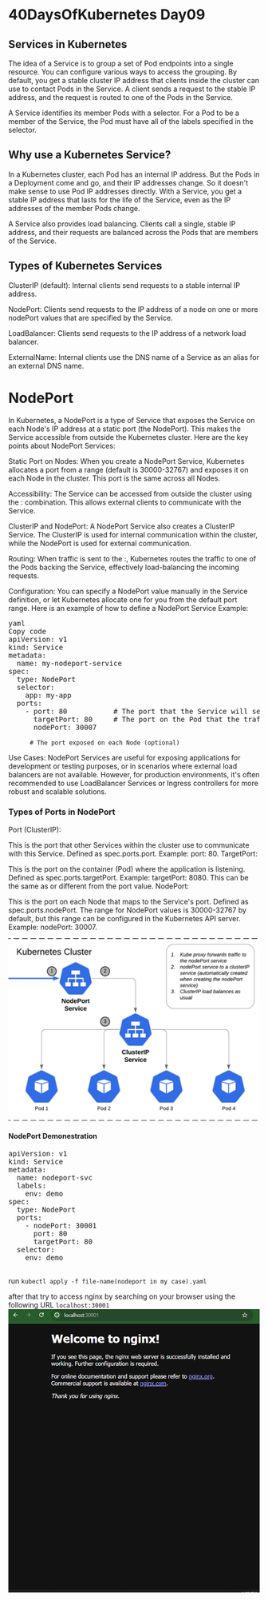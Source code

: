 # 40DaysOfKubernetes Day09

## Services in Kubernetes

The idea of a Service is to group a set of Pod endpoints into a single resource. You can configure various ways to access the grouping. By default, you get a stable cluster IP address that clients inside the cluster can use to contact Pods in the Service. A client sends a request to the stable IP address, and the request is routed to one of the Pods in the Service.

A Service identifies its member Pods with a selector. For a Pod to be a member of the Service, the Pod must have all of the labels specified in the selector.

## Why use a Kubernetes Service?

In a Kubernetes cluster, each Pod has an internal IP address. But the Pods in a Deployment come and go, and their IP addresses change. So it doesn't make sense to use Pod IP addresses directly. With a Service, you get a stable IP address that lasts for the life of the Service, even as the IP addresses of the member Pods change.

A Service also provides load balancing. Clients call a single, stable IP address, and their requests are balanced across the Pods that are members of the Service.

## Types of Kubernetes Services

ClusterIP (default): Internal clients send requests to a stable internal IP address.

NodePort: Clients send requests to the IP address of a node on one or more nodePort values that are specified by the Service.

LoadBalancer: Clients send requests to the IP address of a network load balancer.

ExternalName: Internal clients use the DNS name of a Service as an alias for an external DNS name.

# NodePort

In Kubernetes, a NodePort is a type of Service that exposes the Service on each Node's IP address at a static port (the NodePort). This makes the Service accessible from outside the Kubernetes cluster. Here are the key points about NodePort Services:

Static Port on Nodes: When you create a NodePort Service, Kubernetes allocates a port from a range (default is 30000-32767) and exposes it on each Node in the cluster. This port is the same across all Nodes.

Accessibility: The Service can be accessed from outside the cluster using the <NodeIP>:<NodePort> combination. This allows external clients to communicate with the Service.

ClusterIP and NodePort: A NodePort Service also creates a ClusterIP Service. The ClusterIP is used for internal communication within the cluster, while the NodePort is used for external communication.

Routing: When traffic is sent to the <NodeIP>:<NodePort>, Kubernetes routes the traffic to one of the Pods backing the Service, effectively load-balancing the incoming requests.

Configuration: You can specify a NodePort value manually in the Service definition, or let Kubernetes allocate one for you from the default port range. Here is an example of how to define a NodePort Service Example:

<pre>
yaml
Copy code
apiVersion: v1
kind: Service
metadata:
  name: my-nodeport-service
spec:
  type: NodePort
  selector:
    app: my-app
  ports:
    - port: 80           # The port that the Service will serve on
      targetPort: 80     # The port on the Pod that the traffic should be directed to
      nodePort: 30007
</pre>

          # The port exposed on each Node (optional)

Use Cases: NodePort Services are useful for exposing applications for development or testing purposes, or in scenarios where external load balancers are not available. However, for production environments, it's often recommended to use LoadBalancer Services or Ingress controllers for more robust and scalable solutions.

### Types of Ports in NodePort

Port (ClusterIP):

This is the port that other Services within the cluster use to communicate with this Service.
Defined as spec.ports.port.
Example: port: 80.
TargetPort:

This is the port on the container (Pod) where the application is listening.
Defined as spec.ports.targetPort.
Example: targetPort: 8080.
This can be the same as or different from the port value.
NodePort:

This is the port on each Node that maps to the Service's port.
Defined as spec.ports.nodePort.
The range for NodePort values is 30000-32767 by default, but this range can be configured in the Kubernetes API server.
Example: nodePort: 30007.

![alt text](image.png)

#### NodePort Demonestration

<pre>
apiVersion: v1
kind: Service
metadata:
  name: nodeport-svc
  labels:
    env: demo
spec:
  type: NodePort
  ports:
    - nodePort: 30001
      port: 80
      targetPort: 80
  selector:
    env: demo

</pre>

run `kubectl apply -f file-name(nodeport in my case).yaml`

after that try to access nginx by searching on your browser using the following URL `localhost:30001`
![alt text](image-1.png)
